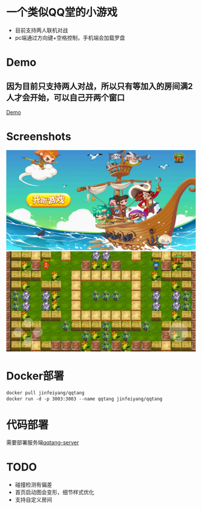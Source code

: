# 一个类似QQ堂的小游戏
* 目前支持两人联机对战
* pc端通过方向键+空格控制，手机端会加载罗盘

# Demo
## 因为目前只支持两人对战，所以只有等加入的房间满2人才会开始，可以自己开两个窗口
[Demo](http:47.240.9.34:3003/qqtang)


# Screenshots
![start](./sceenshots/start.png)
![gaming](./sceenshots/gaming1.png)

# Docker部署
```
docker pull jinfeiyang/qqtang
docker run -d -p 3003:3003 --name qqtang jinfeiyang/qqtang
```

# 代码部署
需要部署服务端[qqtang-server](https://github.com/Gitjinfeiyang/qqtang-server)

# TODO
* 碰撞检测有偏差
* 首页启动图会变形，细节样式优化
* 支持自定义房间
